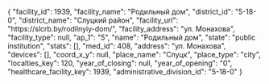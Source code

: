 {
    "facility_id": 1939,
    "facility_name": "Родильный дом",
    "district_id": "5-18-0",
    "district_name": "Слуцкий район",
    "facility_url": "https:\/\/slcrb.by\/rodilnyiy-dom\/",
    "facility_address": "ул. Монахова",
    "facility_type": null,
    "ap_1": "5",
    "name": "Родильный дом",
    "state": "public institution",
    "stats": [],
    "med_id": 408,
    "address": "ул. Монахова",
    "devices": [],
    "coord_x_y": null,
    "place_name": "Слуцк",
    "place_type": "city",
    "localties_key": 120,
    "year_of_closing": null,
    "year_of_opening": "0",
    "healthcare_facility_key": 1939,
    "administrative_division_id": "5-18-0"
}